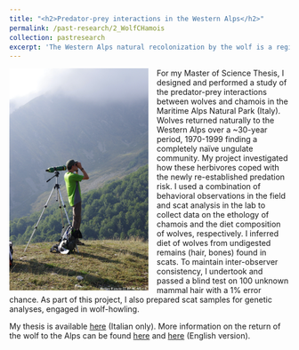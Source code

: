 ```yaml
---
title: "<h2>Predator-prey interactions in the Western Alps</h2>"
permalink: /past-research/2_WolfCHamois
collection: pastresearch
excerpt: 'The Western Alps natural recolonization by the wolf is a region-wide natural experiment. I studied how prey change their behavior once the predator returns after decades of absence.'
---
```


<img src="../images/gesso.png" alt="It can take a long time to find a chamois to observe…" style = "width:250px;height:400px;margin-right:15px;float:left">
For my Master of Science Thesis, I designed and performed a study of the predator-prey interactions between wolves and chamois in the Maritime Alps Natural Park (Italy). Wolves returned naturally to the Western Alps over a ~30-year period, 1970-1999 finding a completely naïve ungulate community. My project investigated how these herbivores coped with the newly re-established predation risk. I used a combination of behavioral observations in the field and scat analysis in the lab to collect data on the ethology of chamois and the diet composition of wolves, respectively. I inferred diet of wolves from undigested remains (hair, bones) found in scats. To maintain inter-observer consistency, I undertook and passed a blind test on 100 unknown mammal hair with a 1% error chance. As part of this project, I also prepared scat samples for genetic analyses, engaged in wolf-howling.

My thesis is available [here](http://www.centrograndicarnivori.it/media/2265a3b8.pdf) (Italian only). More information on the return of the wolf to the Alps can be found [here](http://www.centrograndicarnivori.it/) and  [here](http://www.lifewolfalps.eu/en/) (English version).
